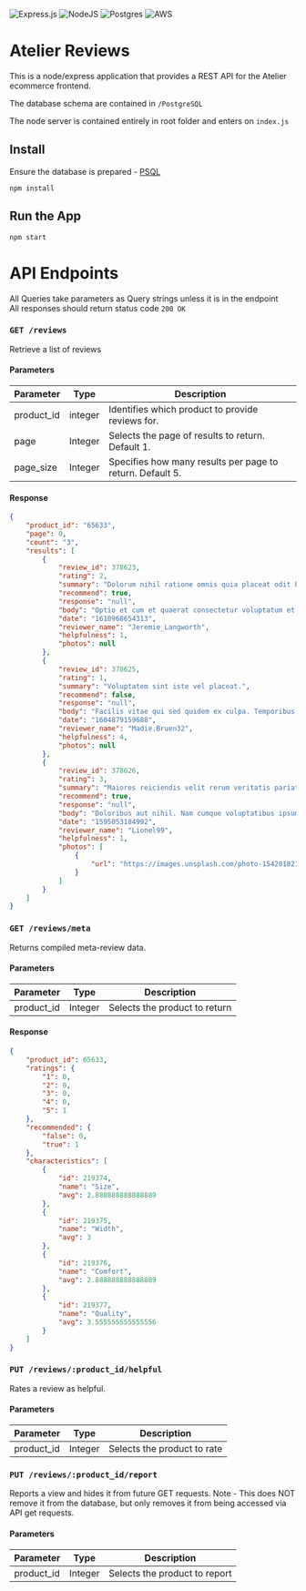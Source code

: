 ![Express.js](https://img.shields.io/badge/express.js-%23404d59.svg?style=for-the-badge&logo=express&logoColor=%2361DAFB) ![NodeJS](https://img.shields.io/badge/node.js-6DA55F?style=for-the-badge&logo=node.js&logoColor=white) ![Postgres](https://img.shields.io/badge/postgres-%23316192.svg?style=for-the-badge&logo=postgresql&logoColor=white) ![AWS](https://img.shields.io/badge/AWS-%23FF9900.svg?style=for-the-badge&logo=amazon-aws&logoColor=white)

# Atelier Reviews

This is a node/express application that provides a REST API for the Atelier ecommerce frontend.

The database schema are contained in `/PostgreSQL`

The node server is contained entirely in root folder and enters on `index.js`


## Install

Ensure the database is prepared - [PSQL](**TODO**)

```
npm install
```

## Run the App

```
npm start
```

# API Endpoints

All Queries take parameters as Query strings unless it is in the endpoint\
All responses should return status code `200 OK`

### `GET /reviews`
Retrieve a list of reviews

#### Parameters
| Parameter | Type    | Description                                               |
|-----------|---------|-----------------------------------------------------------|
| product_id| integer | Identifies which product to provide reviews for.          |
| page      | Integer | Selects the page of results to return. Default 1.         |
| page_size | Integer | Specifies how many results per page to return. Default 5. |

#### Response
```json
{
    "product_id": "65633",
    "page": 0,
    "count": "3",
    "results": [
        {
            "review_id": 378623,
            "rating": 2,
            "summary": "Dolorum nihil ratione omnis quia placeat odit blanditiis labore adipisci.",
            "recommend": true,
            "response": "null",
            "body": "Optio et cum et quaerat consectetur voluptatum et quidem sit. Veniam eum illum corporis quasi eligendi in velit. Soluta qui est et ut laboriosam et. Et deleniti nesciunt sed corporis ut omnis.",
            "date": "1610968654313",
            "reviewer_name": "Jeremie_Langworth",
            "helpfulness": 1,
            "photos": null
        },
        {
            "review_id": 378625,
            "rating": 1,
            "summary": "Voluptatem sint iste vel placeat.",
            "recommend": false,
            "response": "null",
            "body": "Facilis vitae qui sed quidem ex culpa. Temporibus molestias aperiam laborum consequuntur. Id delectus molestiae reprehenderit sit qui ut laborum vel. Iusto enim reiciendis quam quia. Impedit ea voluptas neque rem ut et veniam et. Iste et quasi similique deserunt.",
            "date": "1604879159688",
            "reviewer_name": "Madie.Bruen32",
            "helpfulness": 4,
            "photos": null
        },
        {
            "review_id": 378626,
            "rating": 3,
            "summary": "Maiores reiciendis velit rerum veritatis pariatur quia.",
            "recommend": true,
            "response": "null",
            "body": "Doloribus aut nihil. Nam cumque voluptatibus ipsum velit quis sit dolores dolores enim. Hic non assumenda corrupti praesentium dolor et.",
            "date": "1595053184992",
            "reviewer_name": "Lionel99",
            "helpfulness": 1,
            "photos": [
                {
                    "url": "https://images.unsplash.com/photo-1542818212-9899bafcb9db?ixlib=rb-1.2.1&ixid=eyJhcHBfaWQiOjEyMDd9&auto=format&fit=crop&w=1526&q=80"
                }
            ]
        }
    ]
}
```

### `GET /reviews/meta`
Returns compiled meta-review data.

#### Parameters
| Parameter  | Type    | Description                                       |
|------------|---------|---------------------------------------------------|
| product_id | Integer | Selects the product to return                     |

#### Response
```json
{
    "product_id": 65633,
    "ratings": {
        "1": 0,
        "2": 0,
        "3": 0,
        "4": 0,
        "5": 1
    },
    "recommended": {
        "false": 0,
        "true": 1
    },
    "characteristics": [
        {
            "id": 219374,
            "name": "Size",
            "avg": 2.888888888888889
        },
        {
            "id": 219375,
            "name": "Width",
            "avg": 3
        },
        {
            "id": 219376,
            "name": "Comfort",
            "avg": 2.888888888888889
        },
        {
            "id": 219377,
            "name": "Quality",
            "avg": 3.555555555555556
        }
    ]
}
```

### `PUT /reviews/:product_id/helpful`
Rates a review as helpful.

#### Parameters
| Parameter  | Type    | Description                                       |
|------------|---------|---------------------------------------------------|
| product_id | Integer | Selects the product to rate                       |


### `PUT /reviews/:product_id/report`
Reports a view and hides it from future GET requests. Note - This does NOT remove it from the database, but only removes it from being accessed via API get requests.

#### Parameters
| Parameter  | Type    | Description                                       |
|------------|---------|---------------------------------------------------|
| product_id | Integer | Selects the product to report                     |
